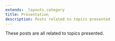 ```yaml
---
extends: _layouts.category
title: Presentation
description: Posts related to topics presented
---
```


These posts are all related to topics presented.
